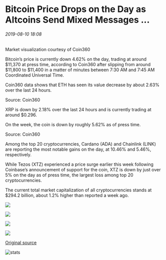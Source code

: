# Bitcoin Price Drops on the Day as Altcoins Send Mixed Messages ...

###### 2019-08-10 18:08

Market visualization courtesy of Coin360

Bitcoin’s price is currently down 4.62% on the day, trading at around $11,370 at press time, according to Coin360 after slipping from around $11,800 to $11,400 in a matter of minutes between 7:30 AM and 7:45 AM Coordinated Universal Time.

Coin360 data shows that ETH has seen its value decrease by about 2.63% over the last 24 hours.

Source: Coin360

XRP is down by 2.18% over the last 24 hours and is currently trading at around $0.296.

On the week, the coin is down by roughly 5.62% as of press time.

Source: Coin360

Among the top 20 cryptocurrencies, Cardano (ADA) and Chainlink (LINK) are reporting the most notable gains on the day, at 10.46% and 5.46%, respectively.

While Tezos (XTZ) experienced a price surge earlier this week following Coinbase’s announcement of support for the coin, XTZ is down by just over 5% on the day as of press time, the largest loss among top 20 cryptocurrencies.

The current total market capitalization of all cryptocurrencies stands at $294.2 billion, about 1.2% higher than reported a week ago.

![](https://s3.cointelegraph.com/storage/uploads/view/f40bc782af7e1ea91a4ae596ad3303c7.png)

![](https://s3.cointelegraph.com/storage/uploads/view/4dbb7f9989b2653c6bd390a9f078fdc4.png)

![](https://s3.cointelegraph.com/storage/uploads/view/02ca4a8b2d7a70a3011ee49450f8b377.png)

![](https://s3.cointelegraph.com/storage/uploads/view/2d32eacd9bb1bdda544c1dff42fd1911.png)

[Original source](https://cointelegraph.com/news/bitcoin-price-drops-on-the-day-as-altcoins-send-mixed-messages)

![stats](https://c.statcounter.com/11760860/0/a89fa40b/1/ "stats")